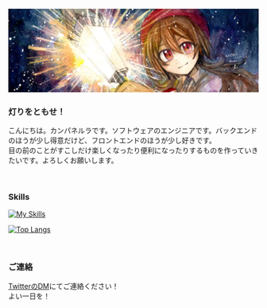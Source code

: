 ![hero image](./img/hero.jpg)

### 灯りをともせ！  
こんにちは。カンパネルラです。ソフトウェアのエンジニアです。バックエンドのほうが少し得意だけど、フロントエンドのほうが少し好きです。  
目の前のことがすこしだけ楽しくなったり便利になったりするものを作っていきたいです。よろしくお願いします。

<br>

### Skills

[![My Skills](https://skillicons.dev/icons?i=html,css,sass,js,ts,nodejs,jquery,php,py,lua,postgres,react,supabase,flask,fastapi,ai,ps,pr,figma,docker&theme=dark)](https://skillicons.dev)

[![Top Langs](https://github-readme-stats.vercel.app/api/top-langs/?username=campa-rabb&layout=compact&theme=dark
)](https://github.com/anuraghazra/github-readme-stats)


<br>

### ご連絡
[TwitterのDM](https://twitter.com/campa_rabb)にてご連絡ください！  
よい一日を！